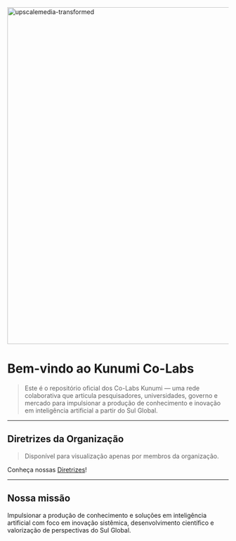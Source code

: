 <img width="3072" height="768" alt="upscalemedia-transformed" src="https://github.com/user-attachments/assets/7d94484e-af3f-4f83-b23b-7dfa599b239b" />

# Bem-vindo ao Kunumi Co-Labs

> Este é o repositório oficial dos Co-Labs Kunumi — uma rede colaborativa que articula pesquisadores, universidades, governo e mercado para impulsionar a produção de conhecimento e inovação em inteligência artificial a partir do Sul Global.

---
## Diretrizes da Organização

> Disponível para visualização apenas por membros da organização.

Conheça nossas [Diretrizes](https://github.com/Co-Labs-Kunumi/Diretrizes)!

---
## Nossa missão

Impulsionar a produção de conhecimento e soluções em inteligência artificial com foco em inovação sistêmica, desenvolvimento científico e valorização de perspectivas do Sul Global.

